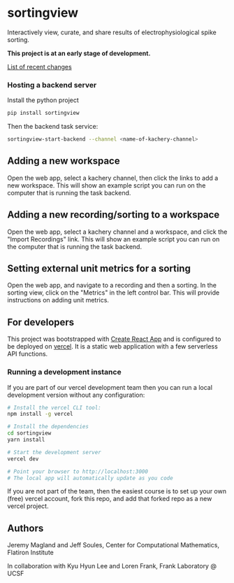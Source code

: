 # sortingview

Interactively view, curate, and share results of electrophysiological spike sorting.

**This project is at an early stage of development.**

[List of recent changes](./doc/changelog.txt)

### Hosting a backend server

Install the python project

```bash
pip install sortingview
```

Then the backend task service:

```bash
sortingview-start-backend --channel <name-of-kachery-channel>
```

## Adding a new workspace

Open the web app, select a kachery channel, then click the links to add a new workspace. This will show an example script you can run on the computer that is running the task backend.

## Adding a new recording/sorting to a workspace

Open the web app, select a kachery channel and a workspace, and click the "Import Recordings" link. This will show an example script you can run on the computer that is running the task backend.

## Setting external unit metrics for a sorting

Open the web app, and navigate to a recording and then a sorting. In the sorting view, click on the "Metrics" in the left control bar. This will provide instructions on adding unit metrics.

## For developers

This project was bootstrapped with [Create React App](https://github.com/facebook/create-react-app) and is configured to be deployed on [vercel](https://vercel.com). It is a static web application with a few serverless API functions.

### Running a development instance

If you are part of our vercel development team then you can run a local development version without any configuration:

```bash
# Install the vercel CLI tool:
npm install -g vercel

# Install the dependencies
cd sortingview
yarn install

# Start the development server
vercel dev

# Point your browser to http://localhost:3000
# The local app will automatically update as you code
```

If you are not part of the team, then the easiest course is to set up your own (free) vercel account, fork this repo, and add that forked repo as a new vercel project.

## Authors

Jeremy Magland and Jeff Soules, Center for Computational Mathematics, Flatiron Institute

In collaboration with Kyu Hyun Lee and Loren Frank, Frank Laboratory @ UCSF